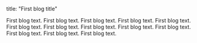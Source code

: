 title: "First blog title"

First blog text. First blog text. First blog text. First blog text. First blog text. First blog text. First blog text. First blog text. First blog text. First blog text. First blog text. First blog text. First blog text. 
